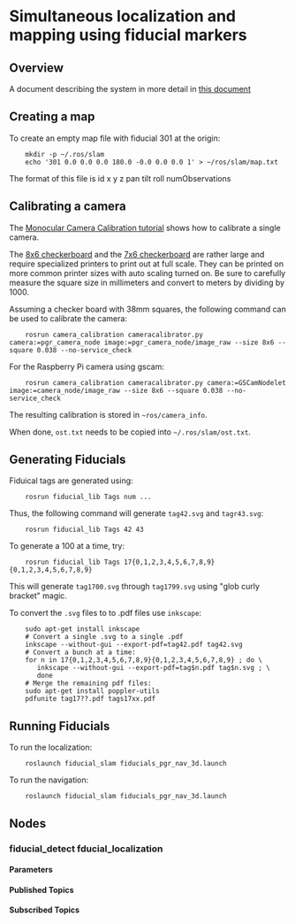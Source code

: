 
Simultaneous localization and mapping using fiducial markers
============================================================

Overview
--------

A document describing the system in more detail in
  [this document](https://docs.google.com/a/mrjim.com/document/d/1GsqAXgagWFZp891-5EDgfnYioPGjC1JdtXoIOecaQ-w)

Creating a map
--------------

To create an empty map file with fiducial 301 at the origin:

        mkdir -p ~/.ros/slam
        echo '301 0.0 0.0 0.0 180.0 -0.0 0.0 0.0 1' > ~/ros/slam/map.txt

The format of this file is id x y z pan tilt roll numObservations

Calibrating a camera
--------------------

The
  [Monocular Camera Calibration tutorial](http://wiki.ros.org/camera_calibration/Tutorials/MonocularCalibration)
shows how to calibrate a single camera.

The
  [8x6 checkerboard](http://wiki.ros.org/camera_calibration/Tutorials/StereoCalibration?action=AttachFile&do=view&target=check-108.pdf)
and the
  [7x6 checkerboard](http://wiki.ros.org/camera_calibration/Tutorials/StereoCalibration?action=AttachFile&do=view&target=check_7x6_108mm.pdf)
are rather large and require specialized printers to print out at
full scale.  They can be printed on more common printer sizes
with auto scaling turned on.  Be sure to carefully measure the
square size in millimeters and convert to meters by dividing by 1000.

Assuming a checker board with 38mm squares, the following command can be used
to calibrate the camera:

        rosrun camera_calibration cameracalibrator.py camera:=pgr_camera_node image:=pgr_camera_node/image_raw --size 8x6 --square 0.038 --no-service_check

For the Raspberry Pi camera using gscam:

        rosrun camera_calibration cameracalibrator.py camera:=GSCamNodelet image:=camera_node/image_raw --size 8x6 --square 0.038 --no-service_check

The resulting calibration is stored in `~ros/camera_info`.

When done, `ost.txt` needs to be copied into `~/.ros/slam/ost.txt`.

Generating Fiducials
--------------------

Fiduical tags are generated using:

        rosrun fiducial_lib Tags num ...

Thus, the following command will generate `tag42.svg` and `tagr43.svg`:

        rosrun fiducial_lib Tags 42 43

To generate a 100 at a time, try:

        rosrun fiducial_lib Tags 17{0,1,2,3,4,5,6,7,8,9}{0,1,2,3,4,5,6,7,8,9}

This will generate `tag1700.svg` through `tag1799.svg` using
"glob curly bracket" magic.

To convert the `.svg` files to to .pdf files use `inkscape`:

        sudo apt-get install inkscape
        # Convert a single .svg to a single .pdf
        inkscape --without-gui --export-pdf=tag42.pdf tag42.svg
        # Convert a bunch at a time:
        for n in 17{0,1,2,3,4,5,6,7,8,9}{0,1,2,3,4,5,6,7,8,9} ; do \
           inkscape --without-gui --export-pdf=tag$n.pdf tag$n.svg ; \
           done
        # Merge the remaining pdf files:
        sudo apt-get install poppler-utils
        pdfunite tag17??.pdf tags17xx.pdf

Running Fiducials
-----------------

To run the localization:

        roslaunch fiducial_slam fiducials_pgr_nav_3d.launch

To run the navigation:

        roslaunch fiducial_slam fiducials_pgr_nav_3d.launch


Nodes
-----

### fiducial_detect fducial_localization

#### Parameters

#### Published Topics

#### Subscribed Topics

